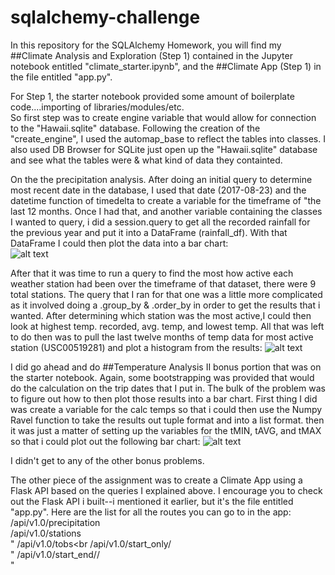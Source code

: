 # sqlalchemy-challenge

In this repository for the SQLAlchemy Homework, you will find my ##Climate Analysis and Exploration (Step 1) 
contained in the Jupyter notebook entitled "climate_starter.ipynb", and the ##Climate App (Step 1) in the file 
entitled "app.py".  

For Step 1, the starter notebook provided some amount of boilerplate code....importing of libraries/modules/etc.  
So first step was to create engine variable that would allow for connection to the "Hawaii.sqlite" database.  Following 
the creation of the "create_engine", I used the automap_base to reflect the tables into classes.  I also used DB Browser
for SQLite just open up the "Hawaii.sqlite" database and see what the tables were & what kind of data they containted.

On the the precipitation analysis.  After doing an initial query to determine most recent date in the database, I used 
that date (2017-08-23) and the datetime function of timedelta to create a variable for the timeframe of "the last 12 months.
Once I had that, and another variable containing the classes I wanted to query, i did a session.query to get all the 
recorded rainfall for the previous year and put it into a DataFrame (rainfall_df).  With that DataFrame I could then plot the data into
a bar chart:</br>
![alt text](https://github.com/loucksjohn/sqlalchemy-challenge/blob/main/rainfall_bar.png?raw=true)

After that it was time to run a query to find the most how active each weather station had been over the timeframe of that dataset, 
there were 9 total stations.  The query that I ran for that one was a little more complicated as it involved doing a .group_by & 
.order_by in order to get the results that i wanted. After determining which station was the most active,I could then look at highest 
temp. recorded, avg. temp, and lowest temp.  All that was left to do then was to pull the last twelve months of temp data for most active
station (USC00519281) and plot a histogram from the results: ![alt text](https://github.com/loucksjohn/sqlalchemy-challenge/blob/main/station_hist.png?raw=true)

I did go ahead and do ##Temperature Analysis II bonus portion that was on the starter notebook.  Again, some bootstrapping was provided that 
would do the calculation on the trip dates that I put in.  The bulk of the problem was to figure out how to then plot those results into a
bar chart.  First thing I did was  create a variable for the calc temps so that i could then use the Numpy Ravel function to take the results
out tuple format and into a list format. then it was just a matter of setting up the variables for the tMIN, tAVG, and tMAX so that i could 
plot out the following bar chart: ![alt text](https://github.com/loucksjohn/sqlalchemy-challenge/blob/main/bonus_bar.png?raw=true)

I didn't get to any of the other bonus problems.

The other piece of the assignment was to create a Climate App using a Flask API based on the queries I explained above.  I encourage you to
check out the Flask API i built--i mentioned it earlier, but it's the file entitled "app.py".  Here are the list for all the routes you can
go to in the app:
/api/v1.0/precipitation<br/>
/api/v1.0/stations<br/>"
/api/v1.0/tobs<br
/api/v1.0/start_only/<start><br/>"
/api/v1.0/start_end/<start>/<end><br/>"